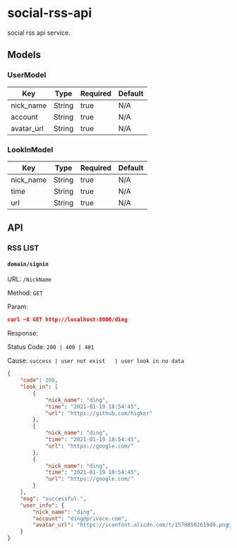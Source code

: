 # social-rss-api
social rss api service.

## Models

### UserModel

| Key             | Type   | Required | Default |
| --------------- | ------ | -------- | ------- |
| nick_name       | String | true     | N/A     |
| account         | String | true     | N/A     |
| avatar_url      | String | true    |  N/A     |


### LookInModel

| Key             | Type   | Required | Default |
| --------------- | ------ | -------- | ------- |
| nick_name       | String | true     | N/A     |
| time            | String | true     | N/A     |
| url             | String | true    |  N/A     |

## API

### RSS LIST

#### `domain/signin`

URL: `/NickName`

Method: `GET`

Param:

```json
curl —X GET http://localhost:8080/ding

```

Response:

Status Code: `200 | 400 | 401`

Cause: `success | user not exist   | user look in no data`

```json
{
    "code": 200,
    "look_in": [
        {
            "nick_name": "ding",
            "time": "2021-01-19 18:54:45",
            "url": "https://github.com/higker"
        },
        {
            "nick_name": "ding",
            "time": "2021-01-19 18:54:45",
            "url": "https://google.com/"
        },
        {
            "nick_name": "ding",
            "time": "2021-01-19 18:54:45",
            "url": "https://google.com/"
        }
    ],
    "msg": "successful.",
    "user_info": {
        "nick_name": "ding",
        "account": "ding@privoce.com",
        "avatar_url": "https://iconfont.alicdn.com/t/1570850261949.png@100h_100w.jpg"
    }
}
```
